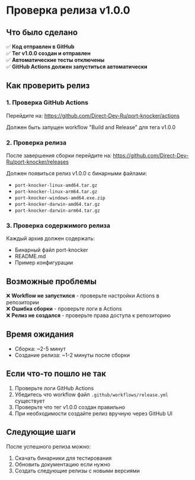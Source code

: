 # Проверка релиза v1.0.0

## Что было сделано

✅ **Код отправлен в GitHub**  
✅ **Тег v1.0.0 создан и отправлен**  
✅ **Автоматические тесты отключены**  
✅ **GitHub Actions должен запуститься автоматически**

## Как проверить релиз

### 1. Проверка GitHub Actions

Перейдите на: <https://github.com/Direct-Dev-Ru/port-knocker/actions>

Должен быть запущен workflow "Build and Release" для тега v1.0.0

### 2. Проверка релиза

После завершения сборки перейдите на: <https://github.com/Direct-Dev-Ru/port-knocker/releases>

Должен появиться релиз v1.0.0 с бинарными файлами:

- `port-knocker-linux-amd64.tar.gz`
- `port-knocker-linux-arm64.tar.gz` 
- `port-knocker-windows-amd64.exe.zip`
- `port-knocker-darwin-amd64.tar.gz`
- `port-knocker-darwin-arm64.tar.gz`

### 3. Проверка содержимого релиза

Каждый архив должен содержать:

- Бинарный файл port-knocker
- README.md
- Пример конфигурации

## Возможные проблемы

❌ **Workflow не запустился** - проверьте настройки Actions в репозитории  
❌ **Ошибка сборки** - проверьте логи в Actions  
❌ **Релиз не создался** - проверьте права доступа к репозиторию  

## Время ожидания

- Сборка: ~2-5 минут
- Создание релиза: ~1-2 минуты после сборки

## Если что-то пошло не так

1. Проверьте логи GitHub Actions
2. Убедитесь что workflow файл `.github/workflows/release.yml` существует
3. Проверьте что тег v1.0.0 создан правильно
4. При необходимости создайте релиз вручную через GitHub UI

## Следующие шаги

После успешного релиза можно:

1. Скачать бинарники для тестирования
2. Обновить документацию если нужно
3. Создать следующие релизы с новыми версиями 